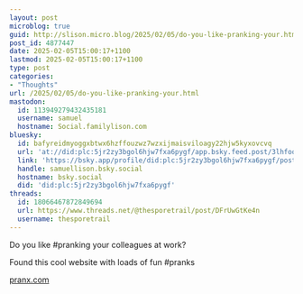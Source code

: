 ```yaml
---
layout: post
microblog: true
guid: http://slison.micro.blog/2025/02/05/do-you-like-pranking-your.html
post_id: 4877447
date: 2025-02-05T15:00:17+1100
lastmod: 2025-02-05T15:00:17+1100
type: post
categories:
- "Thoughts"
url: /2025/02/05/do-you-like-pranking-your.html
mastodon:
  id: 113949279432435181
  username: samuel
  hostname: Social.familylison.com
bluesky:
  id: bafyreidmyoggxbtwx6hzffouzwz7wzxijmaisviloagy22hjw5kyxovcvq
  url: 'at://did:plc:5jr2zy3bgol6hjw7fxa6pygf/app.bsky.feed.post/3lhfooz6j7p2v'
  link: 'https://bsky.app/profile/did:plc:5jr2zy3bgol6hjw7fxa6pygf/post/3lhfooz6j7p2v'
  handle: samuellison.bsky.social
  hostname: bsky.social
  did: 'did:plc:5jr2zy3bgol6hjw7fxa6pygf'
threads:
  id: 18066467872849694
  url: https://www.threads.net/@thesporetrail/post/DFrUwGtKe4n
  username: thesporetrail
---
```

Do you like #pranking your colleagues at work?

Found this cool website with loads of fun #pranks

[pranx.com](https://pranx.com/)
